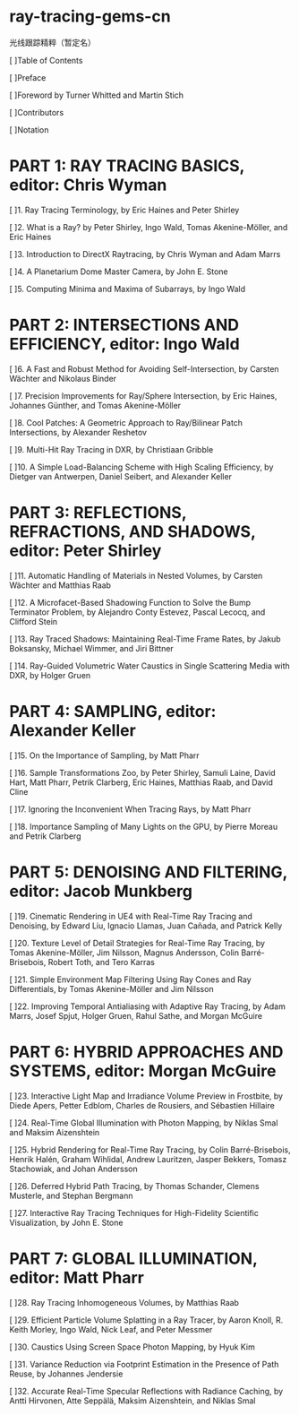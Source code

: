 # ray-tracing-gems-cn
光线跟踪精粹（暂定名）

[ ]Table of Contents

[ ]Preface

[ ]Foreword by Turner Whitted and Martin Stich

[ ]Contributors

[ ]Notation


PART 1: RAY TRACING BASICS, editor: Chris Wyman
=
[ ]1. Ray Tracing Terminology, by Eric Haines and Peter Shirley

[ ]2. What is a Ray? by Peter Shirley, Ingo Wald, Tomas Akenine-Möller, and Eric Haines

[ ]3. Introduction to DirectX Raytracing, by Chris Wyman and Adam Marrs

[ ]4. A Planetarium Dome Master Camera, by John E. Stone

[ ]5. Computing Minima and Maxima of Subarrays, by Ingo Wald


PART 2: INTERSECTIONS AND EFFICIENCY, editor: Ingo Wald
=
[ ]6. A Fast and Robust Method for Avoiding Self-Intersection, by Carsten Wächter and Nikolaus Binder

[ ]7. Precision Improvements for Ray/Sphere Intersection, by Eric Haines, Johannes Günther, and Tomas Akenine-Möller

[ ]8. Cool Patches: A Geometric Approach to Ray/Bilinear Patch Intersections, by Alexander Reshetov

[ ]9. Multi-Hit Ray Tracing in DXR, by Christiaan Gribble

[ ]10. A Simple Load-Balancing Scheme with High Scaling Efficiency, by Dietger van Antwerpen, Daniel Seibert, and Alexander Keller


PART 3: REFLECTIONS, REFRACTIONS, AND SHADOWS, editor: Peter Shirley
=
[ ]11. Automatic Handling of Materials in Nested Volumes, by Carsten Wächter and Matthias Raab

[ ]12. A Microfacet-Based Shadowing Function to Solve the Bump Terminator Problem, by Alejandro Conty Estevez, Pascal Lecocq, and Clifford Stein

[ ]13. Ray Traced Shadows: Maintaining Real-Time Frame Rates, by Jakub Boksansky, Michael Wimmer, and Jiri Bittner

[ ]14. Ray-Guided Volumetric Water Caustics in Single Scattering Media with DXR, by Holger Gruen


PART 4: SAMPLING, editor: Alexander Keller
=
[ ]15. On the Importance of Sampling, by Matt Pharr

[ ]16. Sample Transformations Zoo, by Peter Shirley, Samuli Laine, David Hart, Matt Pharr, Petrik Clarberg, Eric Haines, Matthias Raab, and David Cline

[ ]17. Ignoring the Inconvenient When Tracing Rays, by Matt Pharr

[ ]18. Importance Sampling of Many Lights on the GPU, by Pierre Moreau and Petrik Clarberg


PART 5: DENOISING AND FILTERING, editor: Jacob Munkberg
=
[ ]19. Cinematic Rendering in UE4 with Real-Time Ray Tracing and Denoising, by Edward Liu, Ignacio Llamas, Juan Cañada, and Patrick Kelly

[ ]20. Texture Level of Detail Strategies for Real-Time Ray Tracing, by Tomas Akenine-Möller, Jim Nilsson, Magnus Andersson, Colin Barré-Brisebois, Robert Toth, and Tero Karras

[ ]21. Simple Environment Map Filtering Using Ray Cones and Ray Differentials, by Tomas Akenine-Möller and Jim Nilsson

[ ]22. Improving Temporal Antialiasing with Adaptive Ray Tracing, by Adam Marrs, Josef Spjut, Holger Gruen, Rahul Sathe, and Morgan McGuire


PART 6: HYBRID APPROACHES AND SYSTEMS, editor: Morgan McGuire
=
[ ]23. Interactive Light Map and Irradiance Volume Preview in Frostbite, by Diede Apers, Petter Edblom, Charles de Rousiers, and Sébastien Hillaire

[ ]24. Real-Time Global Illumination with Photon Mapping, by Niklas Smal and Maksim Aizenshtein

[ ]25. Hybrid Rendering for Real-Time Ray Tracing, by Colin Barré-Brisebois, Henrik Halén, Graham Wihlidal, Andrew Lauritzen, Jasper Bekkers, Tomasz Stachowiak, and Johan Andersson

[ ]26. Deferred Hybrid Path Tracing, by Thomas Schander, Clemens Musterle, and Stephan Bergmann

[ ]27. Interactive Ray Tracing Techniques for High-Fidelity Scientific Visualization, by John E. Stone


PART 7: GLOBAL ILLUMINATION, editor: Matt Pharr
=
[ ]28. Ray Tracing Inhomogeneous Volumes, by Matthias Raab

[ ]29. Efficient Particle Volume Splatting in a Ray Tracer, by Aaron Knoll, R. Keith Morley, Ingo Wald, Nick Leaf, and Peter Messmer

[ ]30. Caustics Using Screen Space Photon Mapping, by Hyuk Kim

[ ]31. Variance Reduction via Footprint Estimation in the Presence of Path Reuse, by Johannes Jendersie

[ ]32. Accurate Real-Time Specular Reflections with Radiance Caching, by Antti Hirvonen, Atte Seppälä, Maksim Aizenshtein, and Niklas Smal

